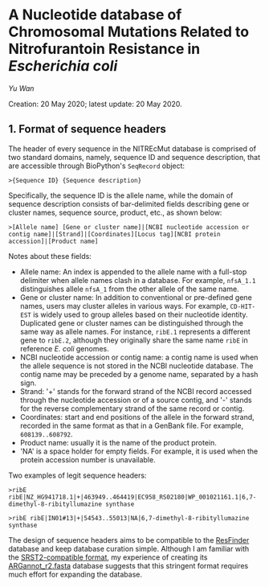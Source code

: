# A Nucleotide database of Chromosomal Mutations Related to Nitrofurantoin Resistance in _Escherichia coli_

_Yu Wan_

Creation: 20 May 2020; latest update: 20 May 2020.



## 1. Format of sequence headers

The header of every sequence in the NITREcMut database is comprised of two standard domains, namely, sequence ID and sequence description, that are accessible through BioPython's `SeqRecord` object:

```fasta
>{Sequence ID} {Sequence description}
```

Specifically, the sequence ID is the allele name, while the domain of sequence description consists of bar-delimited fields describing gene or cluster names, sequence source, product, etc., as shown below:

```fasta
>[Allele name] [Gene or cluster name]|[NCBI nucleotide accession or contig name]|[Strand]|[Coordinates][Locus tag][NCBI protein accession]|[Product name]
```



Notes about these fields:

- Allele name: An index is appended to the allele name with a full-stop delimiter when allele names clash in a database. For example, `nfsA_1.1` distinguishes allele `nfsA_1` from the other allele of the same name.
- Gene or cluster name: In addition to conventional or pre-defined gene names, users may cluster alleles in various ways. For example, `CD-HIT-EST` is widely used to group alleles based on their nucleotide identity. Duplicated gene or cluster names can be distinguished through the same way as allele names. For instance, `ribE.1` represents a different gene to `ribE.2`, although they originally share the same name `ribE` in reference _E. coli_ genomes.
- NCBI nucleotide accession or contig name: a contig name is used when the allele sequence is not stored in the NCBI nucleotide database. The contig name may be preceded by a genome name, separated by a hash sign.
- Strand: '+' stands for the forward strand of the NCBI record accessed through the nucleotide accession or of a source contig, and '-' stands for the reverse complementary strand of the same record or contig.
- Coordinates: start and end positions of the allele in the forward strand, recorded in the same format as that in a GenBank file. For example, `608139..608792`.
- Product name: usually it is the name of the product protein.
- 'NA' is a space holder for empty fields. For example, it is used when the protein accession number is unavailable.



Two examples of legit sequence headers:

```fasta
>ribE ribE|NZ_HG941718.1|+|463949..464419|EC958_RS02180|WP_001021161.1|6,7-dimethyl-8-ribityllumazine synthase

>ribE ribE|IN01#13|+|54543..55013|NA|6,7-dimethyl-8-ribityllumazine synthase
```



The design of sequence headers aims to be compatible to the [ResFinder](https://cge.cbs.dtu.dk/services/ResFinder/) database and keep database curation simple. Although I am familiar with the [SRST2-compatible format](https://github.com/katholt/srst2), my experience of creating its [ARGannot_r2.fasta](https://github.com/katholt/srst2/blob/master/data/ARGannot_r2.fasta) database suggests that this stringent format requires much effort for expanding the database.
